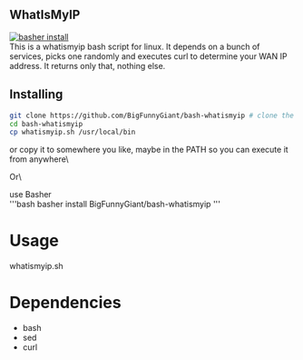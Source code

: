 ## WhatIsMyIP
 [![basher install](https://www.basher.it/assets/logo/basher_install.svg)](https://www.basher.it/package/)\
This is a whatismyip bash script for linux.
It depends on a bunch of services, picks one randomly and executes curl to determine your WAN IP address. It returns only that, nothing else.

## Installing

```bash
git clone https://github.com/BigFunnyGiant/bash-whatismyip # clone the repository
cd bash-whatismyip
cp whatismyip.sh /usr/local/bin
```
or copy it to somewhere you like, maybe in the PATH so you can execute it from anywhere\\

Or\\

use Basher\
'''bash
basher install BigFunnyGiant/bash-whatismyip
'''

# Usage
whatismyip.sh

# Dependencies
- bash
- sed
- curl
